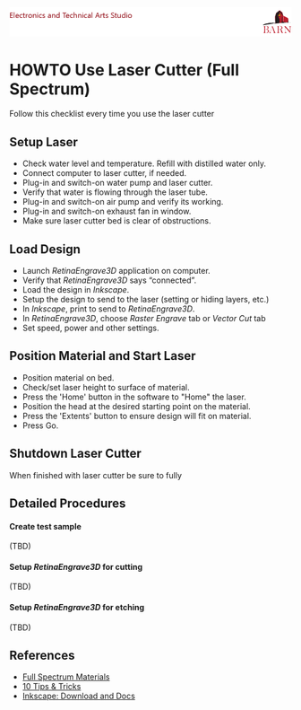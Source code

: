 
![BARN ETA](ref/BARN-ETA-Header.png)
# HOWTO Use Laser Cutter (Full Spectrum)

Follow this checklist every time you use the laser cutter

## Setup Laser

- Check water level and temperature. Refill with distilled water only.
- Connect computer to laser cutter, if needed.
- Plug-in and switch-on water pump and laser cutter.
- Verify that water is flowing through the laser tube.
- Plug-in and switch-on air pump and verify its working.
- Plug-in and switch-on exhaust fan in window.
- Make sure laser cutter bed is clear of obstructions.

## Load Design

- Launch _RetinaEngrave3D_ application on computer.
- Verify that _RetinaEngrave3D_ says “connected”.
- Load the design in _Inkscape_.
- Setup the design to send to the laser (setting or hiding layers, etc.)
- In _Inkscape_, print to send to _RetinaEngrave3D_.
- In _RetinaEngrave3D_, choose *Raster Engrave* tab or *Vector Cut* tab 
- Set speed, power and other settings.

## Position Material and Start Laser

- Position material on bed.
- Check/set laser height to surface of material. 
- Press the 'Home' button in the software to "Home" the laser.
- Position the head at the desired starting point on the material.
- Press the 'Extents' button to ensure design will fit on material.
- Press Go.

## Shutdown Laser Cutter

When finished with laser cutter be sure to fully 

## Detailed Procedures

#### Create test sample

(TBD)

#### Setup _RetinaEngrave3D_ for cutting

(TBD)

#### Setup _RetinaEngrave3D_ for etching

(TBD)

## References

- [Full Spectrum Materials](https://fslaser.com/Applications/)
- [10 Tips & Tricks](http://www.instructables.com/id/10-Tips-and-Tricks-for-Laser-Engraving-and-Cutting/)
- [Inkscape: Download and Docs](https://inkscape.org/en/)
